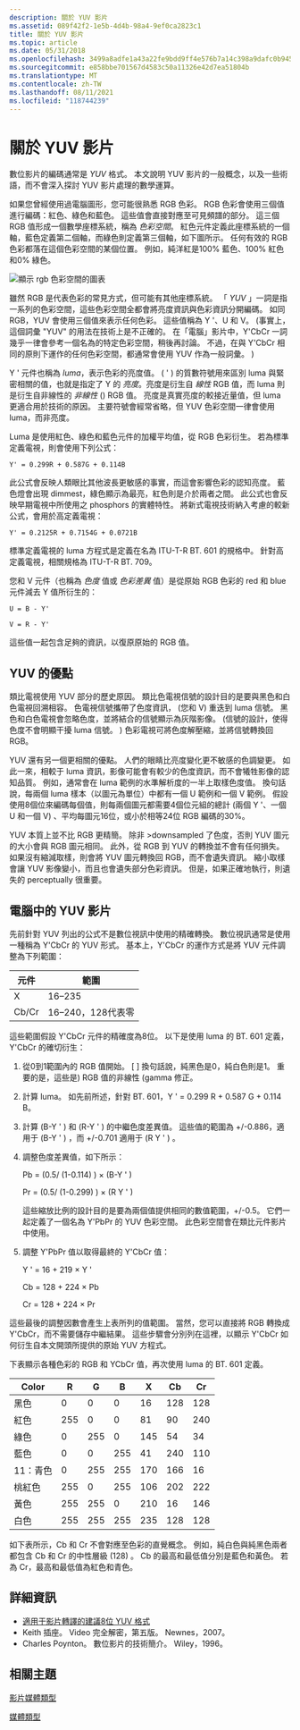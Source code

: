 ```yaml
---
description: 關於 YUV 影片
ms.assetid: 089f42f2-1e5b-4d4b-98a4-9ef0ca2823c1
title: 關於 YUV 影片
ms.topic: article
ms.date: 05/31/2018
ms.openlocfilehash: 3499a8adfe1a43a22fe9bdd9ff4e576b7a14c398a9dafc0b945647d7225ad581
ms.sourcegitcommit: e858bbe701567d4583c50a11326e42d7ea51804b
ms.translationtype: MT
ms.contentlocale: zh-TW
ms.lasthandoff: 08/11/2021
ms.locfileid: "118744239"
---
```

# <a name="about-yuv-video"></a>關於 YUV 影片

數位影片的編碼通常是 *YUV* 格式。 本文說明 YUV 影片的一般概念，以及一些術語，而不會深入探討 YUV 影片處理的數學運算。

如果您曾經使用過電腦圖形，您可能很熟悉 RGB 色彩。 RGB 色彩會使用三個值進行編碼：紅色、綠色和藍色。 這些值會直接對應至可見頻譜的部分。 這三個 RGB 值形成一個數學座標系統，稱為 *色彩空間*。 紅色元件定義此座標系統的一個軸，藍色定義第二個軸，而綠色則定義第三個軸，如下圖所示。 任何有效的 RGB 色彩都落在這個色彩空間的某個位置。 例如，純洋紅是100% 藍色、100% 紅色和0% 綠色。

![顯示 rgb 色彩空間的圖表](images/8ec60365-ed5c-41f7-9da9-be46aa82896a.gif)

雖然 RGB 是代表色彩的常見方式，但可能有其他座標系統。 「 *YUV* 」一詞是指一系列的色彩空間，這些色彩空間全都會將亮度資訊與色彩資訊分開編碼。 如同 RGB，YUV 會使用三個值來表示任何色彩。 這些值稱為 Y '、U 和 V。 (事實上，這個詞彙 "YUV" 的用法在技術上是不正確的。 在「電腦」影片中，Y'CbCr 一詞幾乎一律會參考一個名為的特定色彩空間，稍後再討論。 不過，在與 Y'CbCr 相同的原則下運作的任何色彩空間，都通常會使用 YUV 作為一般詞彙。 ) 

Y ' 元件也稱為 *luma*，表示色彩的亮度值。  ( ' ) 的質數符號用來區別 luma 與緊密相關的值，也就是指定了 Y 的 *亮度*。亮度是衍生自 *線性* RGB 值，而 luma 則是衍生自非線性的 *非線性* () RGB 值。 亮度是真實亮度的較接近量值，但 luma 更適合用於技術的原因。 主要符號會經常省略，但 YUV 色彩空間一律會使用 luma，而非亮度。

Luma 是使用紅色、綠色和藍色元件的加權平均值，從 RGB 色彩衍生。 若為標準定義電視，則會使用下列公式：

`Y' = 0.299R + 0.587G + 0.114B`

此公式會反映人類眼比其他波長更敏感的事實，而這會影響色彩的認知亮度。 藍色燈會出現 dimmest，綠色顯示為最亮，紅色則是介於兩者之間。 此公式也會反映早期電視中所使用之 phosphors 的實體特性。 將新式電視技術納入考慮的較新公式，會用於高定義電視：

`Y' = 0.2125R + 0.7154G + 0.0721B`

標準定義電視的 luma 方程式是定義在名為 ITU-T-R BT. 601 的規格中。 針對高定義電視，相關規格為 ITU-T-R BT. 709。

您和 V 元件（也稱為 *色度* 值或 *色彩差異* 值）是從原始 RGB 色彩的 red 和 blue 元件減去 Y 值所衍生的：

`U = B - Y'`

`V = R - Y'`

這些值一起包含足夠的資訊，以復原原始的 RGB 值。

## <a name="benefits-of-yuv"></a>YUV 的優點

類比電視使用 YUV 部分的歷史原因。 類比色電視信號的設計目的是要與黑色和白色電視回溯相容。 色電視信號攜帶了色度資訊， (您和 V) 重迭到 luma 信號。 黑色和白色電視會忽略色度，並將結合的信號顯示為灰階影像。  (信號的設計，使得色度不會明顯干擾 luma 信號。 ) 色彩電視可將色度解壓縮，並將信號轉換回 RGB。

YUV 還有另一個更相關的優點。 人們的眼睛比亮度變化更不敏感的色調變更。 如此一來，相較于 luma 資訊，影像可能會有較少的色度資訊，而不會犧牲影像的認知品質。 例如，通常會在 luma 範例的水準解析度的一半上取樣色度值。 換句話說，每兩個 luma 樣本（以圖元為單位）中都有一個 U 範例和一個 V 範例。 假設使用8個位來編碼每個值，則每兩個圖元都需要4個位元組的總計 (兩個 Y '、一個 U 和一個 V) 、平均每圖元16位，或小於相等24位 RGB 編碼的30%。

YUV 本質上並不比 RGB 更精簡。 除非 >downsampled 了色度，否則 YUV 圖元的大小會與 RGB 圖元相同。 此外，從 RGB 到 YUV 的轉換並不會有任何損失。 如果沒有縮減取樣，則會將 YUV 圖元轉換回 RGB，而不會遺失資訊。 縮小取樣會讓 YUV 影像變小，而且也會遺失部分色彩資訊。 但是，如果正確地執行，則遺失的 perceptually 很重要。

## <a name="yuv-in-computer-video"></a>電腦中的 YUV 影片

先前針對 YUV 列出的公式不是數位視訊中使用的精確轉換。 數位視訊通常是使用一種稱為 Y'CbCr 的 YUV 形式。 基本上，Y'CbCr 的運作方式是將 YUV 元件調整為下列範圍：



| 元件 | 範圍                              |
|-----------|------------------------------------|
| X        | 16–235                             |
| Cb/Cr     | 16–240，128代表零 |



 

這些範圍假設 Y'CbCr 元件的精確度為8位。 以下是使用 luma 的 BT. 601 定義，Y'CbCr 的確切衍生：

1.  從0到1範圍內的 RGB 值開始。 \[ \] 換句話說，純黑色是0，純白色則是1。 重要的是，這些是) RGB 值的非線性 (gamma 修正。
2.  計算 luma。 如先前所述，針對 BT. 601，Y ' = 0.299 R + 0.587 G + 0.114 B。
3.  計算 (B-Y ' ) 和 (R-Y ' ) 的中繼色度差異值。 這些值的範圍為 +/-0.886，適用于 (B-Y ' ) ，而 +/-0.701 適用于 (R Y ' ) 。
4.  調整色度差異值，如下所示：

    Pb = (0.5/ (1-0.114) ) × (B-Y ' ) 

    Pr = (0.5/ (1-0.299) ) × (R Y ' ) 

    這些縮放比例的設計目的是要為兩個值提供相同的數值範圍，+/-0.5。 它們一起定義了一個名為 Y'PbPr 的 YUV 色彩空間。 此色彩空間會在類比元件影片中使用。

5.  調整 Y'PbPr 值以取得最終的 Y'CbCr 值：

    Y ' = 16 + 219 × Y '

    Cb = 128 + 224 × Pb

    Cr = 128 + 224 × Pr

這些最後的調整因數會產生上表所列的值範圍。 當然，您可以直接將 RGB 轉換成 Y'CbCr，而不需要儲存中繼結果。 這些步驟會分別列在這裡，以顯示 Y'CbCr 如何衍生自本文開頭所提供的原始 YUV 方程式。

下表顯示各種色彩的 RGB 和 YCbCr 值，再次使用 luma 的 BT. 601 定義。



| Color   | R   | G   | B   | X  | Cb  | Cr  |
|---------|-----|-----|-----|-----|-----|-----|
| 黑色   | 0   | 0   | 0   | 16  | 128 | 128 |
| 紅色     | 255 | 0   | 0   | 81  | 90  | 240 |
| 綠色   | 0   | 255 | 0   | 145 | 54  | 34  |
| 藍色    | 0   | 0   | 255 | 41  | 240 | 110 |
| 11：青色    | 0   | 255 | 255 | 170 | 166 | 16  |
| 桃紅色 | 255 | 0   | 255 | 106 | 202 | 222 |
| 黃色  | 255 | 255 | 0   | 210 | 16  | 146 |
| 白色   | 255 | 255 | 255 | 235 | 128 | 128 |



 

如下表所示，Cb 和 Cr 不會對應至色彩的直覺概念。 例如，純白色與純黑色兩者都包含 Cb 和 Cr 的中性層級 (128) 。 Cb 的最高和最低值分別是藍色和黃色。 若為 Cr，最高和最低值為紅色和青色。

## <a name="for-more-information"></a>詳細資訊

-   [適用于影片轉譯的建議8位 YUV 格式](recommended-8-bit-yuv-formats-for-video-rendering.md)
-   Keith 插座。 Video 完全解密，第五版。 Newnes，2007。
-   Charles Poynton。 數位影片的技術簡介。 Wiley，1996。

## <a name="related-topics"></a>相關主題

<dl> <dt>

[影片媒體類型](video-media-types.md)
</dt> <dt>

[媒體類型](media-types.md)
</dt> </dl>

 

 



